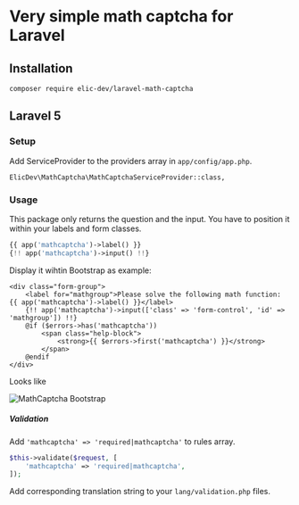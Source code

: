 # Very simple math captcha for Laravel

## Installation

```
composer require elic-dev/laravel-math-captcha
```

## Laravel 5

### Setup

Add ServiceProvider to the providers array in `app/config/app.php`.

```
ElicDev\MathCaptcha\MathCaptchaServiceProvider::class,
```


### Usage

This package only returns the question and the input. You have to position it within your labels and form classes.

```php
{{ app('mathcaptcha')->label() }}
{!! app('mathcaptcha')->input() !!}
```

Display it wihtin Bootstrap as example:

```
<div class="form-group">
    <label for="mathgroup">Please solve the following math function: {{ app('mathcaptcha')->label() }}</label>
    {!! app('mathcaptcha')->input(['class' => 'form-control', 'id' => 'mathgroup']) !!}
    @if ($errors->has('mathcaptcha'))
        <span class="help-block">
            <strong>{{ $errors->first('mathcaptcha') }}</strong>
        </span>
    @endif
</div>
```

Looks like

![MathCaptcha Bootstrap](https://raw.githubusercontent.com/elic-dev/laravel-math-captcha/master/readme_bootstrap_sample.png)


##### Validation

Add `'mathcaptcha' => 'required|mathcaptcha'` to rules array.


```php
$this->validate($request, [
    'mathcaptcha' => 'required|mathcaptcha',
]);

```

Add corresponding translation string to your `lang/validation.php` files.

